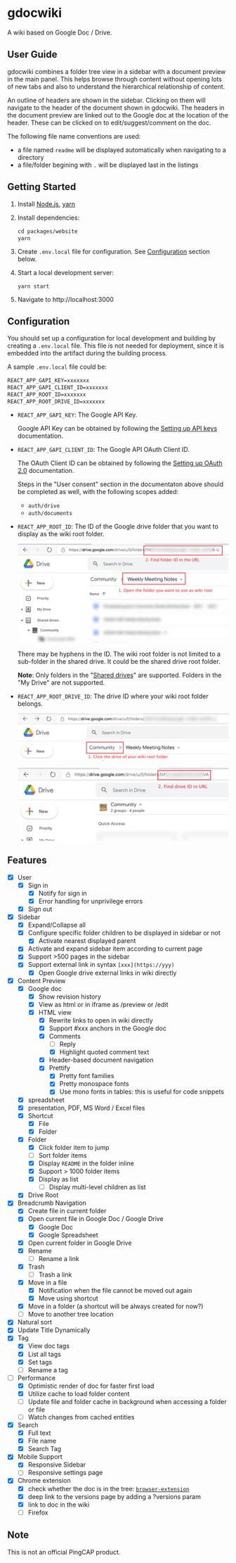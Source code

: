 # gdocwiki

A wiki based on Google Doc / Drive.

## User Guide

gdocwiki combines a folder tree view in a sidebar with a document preview in the main panel.
This helps browse through content without opening lots of new tabs and also to understand the hierarchical relationship of content.

An outline of headers are shown in the sidebar. Clicking on them will navigate to the header of the document shown in gdocwiki.
The headers in the document preview are linked out to the Google doc at the location of the header. These can be clicked on to edit/suggest/comment on the doc.

The following file name conventions are used:

* a file named `readme` will be displayed automatically when navigating to a directory
* a file/folder begining with `.` will be displayed last in the listings

## Getting Started

1. Install [Node.js](https://nodejs.org/en/download/package-manager/), [yarn](https://classic.yarnpkg.com/en/docs/install)

2. Install dependencies:

   ```shell
   cd packages/website
   yarn
   ```

3. Create `.env.local` file for configuration. See [Configuration](#configuration) section below.

4. Start a local development server:

   ```shell
   yarn start
   ```

5. Navigate to http://localhost:3000

## Configuration

You should set up a configuration for local development and building by creating a `.env.local` file. This file is not needed for deployment, since it is embedded into the artifact during the building process.

A sample `.env.local` file could be:

```plain
REACT_APP_GAPI_KEY=xxxxxxx
REACT_APP_GAPI_CLIENT_ID=xxxxxxx
REACT_APP_ROOT_ID=xxxxxxx
REACT_APP_ROOT_DRIVE_ID=xxxxxxx
```

- `REACT_APP_GAPI_KEY`: The Google API Key.

  Google API Key can be obtained by following the [Setting up API keys](https://support.google.com/googleapi/answer/6158862) documentation.

- `REACT_APP_GAPI_CLIENT_ID`: The Google API OAuth Client ID.

  The OAuth Client ID can be obtained by following the [Setting up OAuth 2.0](https://support.google.com/googleapi/answer/6158849) documentation.

  Steps in the "User consent" section in the documentaton above should be completed as well, with the following scopes added:

  - `auth/drive`
  - `auth/documents`

- `REACT_APP_ROOT_ID`: The ID of the Google drive folder that you want to display as the wiki root folder.

  ![](etc/root_folder.png)

  There may be hyphens in the ID. The wiki root folder is not limited to a sub-folder in the shared drive. It could be the shared drive root folder.

  **Note**: Only folders in the "[Shared drives](https://support.google.com/a/users/answer/9310351)" are supported. Folders in the "My Drive" are not supported.

- `REACT_APP_ROOT_DRIVE_ID`: The drive ID where your wiki root folder belongs.

  ![](etc/root_drive_1.png)

  ![](etc/root_drive_2.png)

## Features

- [x] User
  - [x] Sign in
    - [x] Notify for sign in
    - [x] Error handling for unprivilege errors
  - [x] Sign out
- [x] Sidebar
  - [x] Expand/Collapse all
  - [x] Configure specific folder children to be displayed in sidebar or not
    - [x] Activate nearest displayed parent
  - [x] Activate and expand sidebar item according to current page
  - [x] Support >500 pages in the sidebar
  - [x] Support external link in syntax `[xxx](https://yyy)`
    - [x] Open Google drive external links in wiki directly
- [x] Content Preview
  - [x] Google doc
    - [x] Show revision history
    - [x] View as html or in iframe as /preview or /edit
    - [x] HTML view
      - [x] Rewrite links to open in wiki directly
      - [x] Support #xxx anchors in the Google doc
      - [x] Comments
        - [ ] Reply
        - [x] Highlight quoted comment text
      - [x] Header-based document navigation 
      - [x] Prettify
        - [x] Pretty font families
        - [x] Pretty monospace fonts
        - [x] Use mono fonts in tables: this is useful for code snippets
  - [x] spreadsheet
  - [x] presentation, PDF, MS Word / Excel files
  - [x] Shortcut
    - [x] File
    - [x] Folder
  - [x] Folder
    - [x] Click folder item to jump
    - [ ] Sort folder items
    - [x] Display `README` in the folder inline
    - [x] Support > 1000 folder items
    - [x] Display as list
      - [ ] Display multi-level children as list
  - [x] Drive Root
- [x] Breadcrumb Navigation
  - [x] Create file in current folder
  - [x] Open current file in Google Doc / Google Drive
    - [x] Google Doc
    - [x] Google Spreadsheet
  - [x] Open current folder in Google Drive
  - [x] Rename
    - [ ] Rename a link
  - [x] Trash
    - [ ] Trash a link
  - [x] Move in a file
    - [x] Notification when the file cannot be moved out again
    - [x] Move using shortcut
  - [x] Move in a folder (a shortcut will be always created for now?)
  - [ ] Move to another tree location
- [x] Natural sort
- [x] Update Title Dynamically
- [x] Tag
  - [x] View doc tags
  - [x] List all tags
  - [x] Set tags
  - [ ] Rename a tag
- [ ] Performance
  - [x] Optimistic render of doc for faster first load
  - [x] Utilize cache to load folder content
  - [ ] Update file and folder cache in background when accessing a folder or file
  - [ ] Watch changes from cached entities
- [x] Search
  - [x] Full text
  - [x] File name
  - [x] Search Tag
- [x] Mobile Support
  - [x] Responsive Sidebar
  - [ ] Responsive settings page
- [x] Chrome extension
  - [x] check whether the doc is in the tree: [`browser-extension`](./packages/browser-extension)
  - [x] deep link to the versions page by adding a ?versions param
  - [x] link to doc in the wiki
  - [ ] Firefox

## Note

This is not an official PingCAP product.

